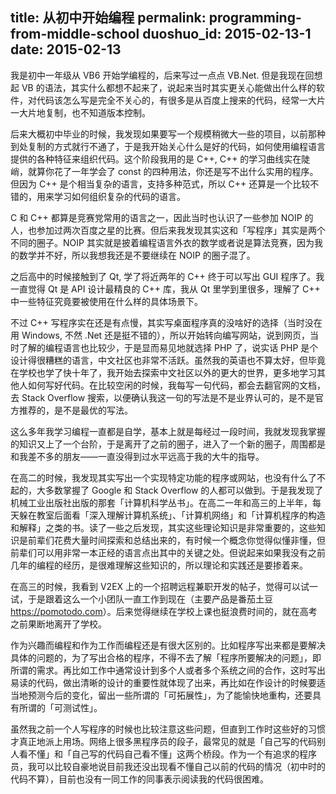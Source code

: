 title: 从初中开始编程
permalink: programming-from-middle-school
duoshuo_id: 2015-02-13-1
date: 2015-02-13
---

我是初中一年级从 VB6 开始学编程的，后来写过一点点 VB.Net. 但是我现在回想起 VB 的语法，其实什么都想不起来了，说起来当时其实更关心能做出什么样的软件，对代码该怎么写是完全不关心的，有很多是从百度上搜来的代码，经常一大片一大片地复制，也不知道版本控制。

后来大概初中毕业的时候，我发现如果要写一个规模稍微大一些的项目，以前那种到处复制的方式就行不通了，于是我开始关心什么是好的代码，如何使用编程语言提供的各种特征来组织代码。这个阶段我用的是 C++, C++ 的学习曲线实在陡峭，就算你花了一年学会了 const 的四种用法，你还是写不出什么实用的程序。但因为 C++ 是个相当复杂的语言，支持多种范式，所以 C++ 还算是一个比较不错的，用来学习如何组织复杂的代码的语言。

C 和 C++ 都算是竞赛党常用的语言之一，因此当时也认识了一些参加 NOIP 的人，也参加过两次百度之星的比赛。但后来我发现其实这和「写程序」其实是两个不同的圈子。NOIP 其实就是披着编程语言外衣的数学或者说是算法竞赛，因为我的数学并不好，所以我想我还是不要继续在 NOIP 的圈子混了。

之后高中的时候接触到了 Qt, 学了将近两年的 C++ 终于可以写出 GUI 程序了。我一直觉得 Qt 是 API 设计最精良的 C++ 库，我从 Qt 里学到里很多，理解了 C++ 中一些特征究竟要被使用在什么样的具体场景下。

不过 C++ 写程序实在还是有点慢，其实写桌面程序真的没啥好的选择（当时没在用 Windows, 不然 .Net 还是挺不错的），所以开始转向编写网站，说到网页，当时了解的编程语言也比较少，于是显而易见地就选择 PHP 了，说实话 PHP 是个设计得很糟糕的语言，中文社区也非常不活跃。虽然我的英语也不算太好，但毕竟在学校也学了快十年了，我开始去探索中文社区以外的更大的世界，更多地学习其他人如何写好代码。在比较空闲的时候，我每写一句代码，都会去翻官网的文档，去 Stack Overflow 搜索，以便确认我这一句的写法是不是业界认可的，是不是官方推荐的，是不是最优的写法。

这么多年我学习编程一直都是自学，基本上就是每经过一段时间，我就发现我掌握的知识又上了一个台阶，于是离开了之前的圈子，进入了一个新的圈子，周围都是和我差不多的朋友——一直没得到过水平远高于我的大牛的指导。

在高二的时候，我发现其实写出一个实现特定功能的程序或网站，也没有什么了不起的，大多数掌握了 Google 和 Stack Overflow 的人都可以做到。于是我发现了机械工业出版社出版的那套「计算机科学丛书」。在高二一年和高三的上半年，每天躲在教室后面看「深入理解计算机系统」、「计算机网络」和「计算机程序的构造和解释」之类的书。读了一些之后发现，其实这些理论知识是非常重要的，这些知识是前辈们花费大量时间探索和总结出来的，有时候一个概念你觉得似懂非懂，但前辈们可以用非常一本正经的语言点出其中的关键之处。但说起来如果我没有之前几年的编程的经历，是很难理解这些知识的，所以理论和实践还是要掺着来。

在高三的时候，我看到 V2EX 上的一个招聘远程兼职开发的帖子，觉得可以试一试，于是跟着这么一个小团队一直工作到现在（主要产品是番茄土豆 <https://pomotodo.com>）。后来觉得继续在学校上课也挺浪费时间的，就在高考之前果断地离开了学校。

作为兴趣而编程和作为工作而编程还是有很大区别的。比如程序写出来都是要解决具体的问题的，为了写出合格的程序，不得不去了解「程序所要解决的问题」，即所谓的需求。再比如工作中通常设计到多个人或者多个系统之间的合作，这时写出易读的代码，做出清晰的设计的重要性就体现了出来，再比如在作设计的时候要适当地预测今后的变化，留出一些所谓的「可拓展性」，为了能愉快地重构，还要具有所谓的「可测试性」。

虽然我之前一个人写程序的时候也比较注意这些问题，但直到工作时这些好的习惯才真正地派上用场。网络上很多黑程序员的段子，最常见的就是「自己写的代码别人看不懂」和「自己写的代码自己看不懂」这两个桥段。作为一个有追求的程序员，我可以比较自豪地说目前我还没出现看不懂自己以前的代码的情况（初中时的代码不算），目前也没有一同工作的同事表示阅读我的代码很困难。
